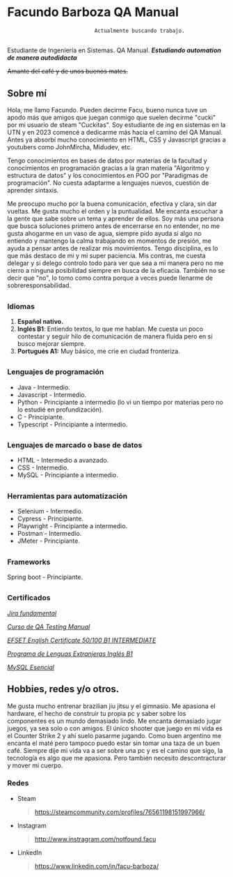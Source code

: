 # Facundo Barboza QA Manual 
								Actualmente buscando trabajo.
##

Estudiante de Ingeniería en Sistemas.
QA Manual.
***Estudiando automation de manera autodidacta***

~~Amante del café y de unos buenos mates.~~


## Sobre mí

Hola, me llamo Facundo. Pueden decirme Facu, bueno nunca tuve un apodo más que amigos que juegan conmigo que suelen decirme "cucki" por mi usuario de steam "Cuckitas". Soy estudiante de ing en sistemas en la UTN y en 2023 comencé a dedicarme más hacia el camino del QA Manual. Antes ya absorbí mucho conocimiento en HTML, CSS y Javascript gracias a youtubers como JohnMircha, Midudev, etc.

Tengo conocimientos en bases de datos por materias de la facultad y conocimientos en programación gracias a la gran materia "Algoritmo y estructura de datos" y los conocimientos en POO por "Paradigmas de programación". No cuesta adaptarme a lenguajes nuevos, cuestión de aprender sintaxis.

Me preocupo mucho por la buena comunicación, efectiva y clara, sin dar vueltas. Me gusta mucho el orden y la puntualidad. Me encanta escuchar a la gente que sabe sobre un tema y aprender de ellos. 
Soy más una persona que busca soluciones primero antes de encerrarse en no entender, no me gusta ahogarme en un vaso de agua, siempre pido ayuda si algo no entiendo y mantengo la calma trabajando en momentos de presión, me ayuda a pensar antes de realizar mis movimientos.
Tengo disciplina, es lo que más destaco de mi y mi super paciencia.
Mis contras, me cuesta delegar y si delego controlo todo para ver que sea a mi manera pero no me cierro a ninguna posibilidad siempre en busca de la eficacia. También no se decir que "no", lo tomo como contra porque a veces puede llenarme de sobreresponsabilidad.

##
### Idiomas

 1. **Español nativo.**
 2. **Inglés B1**: Entiendo textos, lo que me hablan. Me cuesta un poco
    contestar y seguir hilo de comunicación de manera fluida pero en si
    busco mejorar siempre.
 3. **Portugués A1:** Muy básico, me crie en ciudad fronteriza.
##
### Lenguajes de programación

 - Java - Intermedio.
 - Javascript - Intermedio.
 - Python - Principiante a intermedio (lo vi un tiempo por materias pero
   no lo estudié en profundización).
 - C - Principiante.
 - Typescript - Principiante a intermedio.
##
### Lenguajes de marcado o base de datos

 - HTML - Intermedio a avanzado.
 - CSS - Intermedio.
 - MySQL - Principiante a intermedio.
##
###  Herramientas para automatización

 - Selenium - Intermedio.
 - Cypress - Principiante.
 - Playwright - Principiante a intermedio.
 - Postman - Intermedio.
 - JMeter - Principiante.
##
###  Frameworks

Spring boot - Principiante.
##
###  Certificados
[*Jira fundamental*](https://university.atlassian.com/student/award/88zQYB2nTNTVtU59e9C4JA4X)
	

[*Curso de QA Testing Manual*](https://www.coderhouse.com/ar/certificados/6483bb3357bf460002228379?lang=)
	

[*EFSET English Certificate 50/100 B1 INTERMEDIATE*](https://cert.efset.org/1BGJZM)

[*Programa de Lenguas Extranjeras Inglés B1*](https://drive.google.com/file/d/1WtljC6mhWZI3jzbf_B_oj3IrVFEgglHB/view?usp=sharing)

[*MySQL Esencial*](https://www.linkedin.com/learning/certificates/77690be96e26b563272da14421e354045d0ae97bd91a098e68c9a00750be7a1f?trk=backfilled_certificate&lipi=urn:li:page:d_flagship3_profile_view_base_certifications_details;Oe0kmbJKTE2WKNGvuofepQ==)

## Hobbies, redes y/o otros. 

Me gusta mucho entrenar brazilian jiu jitsu y el gimnasio. Me apasiona el hardware, el hecho de construir tu propia pc y saber sobre los componentes es un mundo demasiado lindo.
Me encanta demasiado jugar juegos, ya sea solo o con amigos. El único shooter que juego en mi vida es el Counter Strike 2 y ahí suelo pasarme jugando.
Como buen argentino me encanta el maté pero tampoco puedo estar sin tomar una taza de un buen café.
Siempre dije mi vida va a ser sobre una pc y es el camino que sigo, la tecnología es algo que me apasiona. Pero también necesito descontracturar y mover mi cuerpo.

### Redes
	

 - Steam
	> https://steamcommunity.com/profiles/76561198151997966/

- Instagram
	> http://www.instragram.com/notfound.facu

- LinkedIn
	> https://www.linkedin.com/in/facu-barboza/

